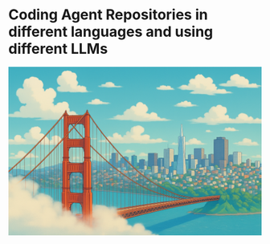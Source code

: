 # Coding Agent Repositories in different languages and using different LLMs

![Golden Gate Bridge](./assets/golden_gate.png)


